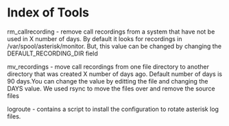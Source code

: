 # Index of Tools

rm_callrecording - remove call recordings from a system that have not be used in X number of days.  By default it looks for recordings in /var/spool/asterisk/monitor.  But, this value can be changed by changing the DEFAULT_RECORDING_DIR field 

mv_recordings - move call recordings from one file directory to another directory that was created X number of days ago.  Default number of days is 90 days.You can change the value by editting the file and changing the DAYS value. We used rsync to move the files over and remove the source files    

logroute - contains a script to install the configuration to rotate asterisk log files.
